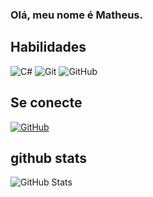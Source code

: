 ### Olá, meu nome é Matheus.

## Habilidades
![C#](https://img.shields.io/badge/C%23-239120?style=for-the-badge&logo=c-sharp&logoColor=white!)
![Git](https://img.shields.io/badge/GIT-E44C30?style=for-the-badge&logo=git&logoColor=white)
![GitHub](https://img.shields.io/badge/GitHub-100000?style=for-the-badge&logo=github&logoColor=white)
## Se conecte
[![GitHub](https://img.shields.io/badge/GitHub-100000?style=for-the-badge&logo=github&logoColor=white)](https://github.com/MatheusCauaCosta)
## github stats 
![GitHub Stats](https://github-readme-stats.vercel.app/api?username=MatheusCauaCosta&theme=transparent&bg_color=000&border_color=30A3DC&show_icons=true&icon_color=30A3DC&title_color=E94D5F&text_color=FFF)
